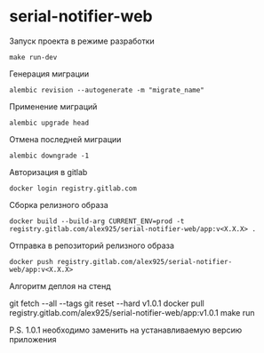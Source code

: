 serial-notifier-web
===================

Запуск проекта в режиме разработки

```
make run-dev
```

Генерация миграции

```
alembic revision --autogenerate -m "migrate_name"
```

Применение миграций

```
alembic upgrade head
```

Отмена последней миграции

```
alembic downgrade -1
```

Авторизация в gitlab

```
docker login registry.gitlab.com
```

Сборка релизного образа

```
docker build --build-arg CURRENT_ENV=prod -t registry.gitlab.com/alex925/serial-notifier-web/app:v<X.X.X> .
```

Отправка в репозиторий релизного образа

```
docker push registry.gitlab.com/alex925/serial-notifier-web/app:v<X.X.X>
```

Алгоритм деплоя на стенд

git fetch --all --tags
git reset --hard v1.0.1
docker pull registry.gitlab.com/alex925/serial-notifier-web/app:v1.0.1
make run

P.S. 1.0.1 необходимо заменить на устанавливаемую версию приложения
